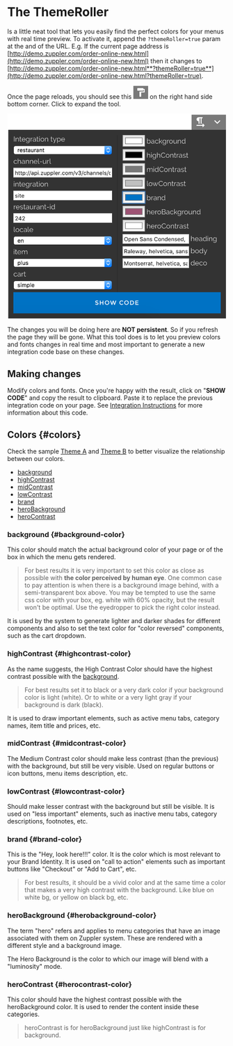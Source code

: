 # The ThemeRoller

Is a little neat tool that lets you easily find the perfect colors for your menus with real time preview. To activate it, append the `?themeRoller=true` param at the and of the URL. E.g. If the current page address is [http://demo.zuppler.com/order-online-new.html](http://demo.zuppler.com/order-online-new.html) then it changes to [http://demo.zuppler.com/order-online-new.html**?themeRoller=true**](http://demo.zuppler.com/order-online-new.html?themeRoller=true).

Once the page reloads, you should see this ![](/assets/themeroller-button.png) on the right hand side bottom corner. Click to expand the tool.

![](/assets/themeroller@2x.png)

The changes you will be doing here are **NOT persistent**. So if you refresh the page they will be gone. What this tool does is to let you preview colors and fonts changes in real time and most important to generate a new integration code base on these changes.

## Making changes

Modify colors and fonts. Once you're happy with the result, click on "**SHOW CODE**" and copy the result to clipboard. Paste it to replace the previous integration code on your page. See [Integration Instructions](//web4/integration-instructions.md) for more information about this code.

## Colors {#colors}

Check the sample [Theme A](/web4/sample-theme-A.md) and [Theme B](/web4/sample-theme-b.md) to better visualize the relationship between our colors.

* [background](#background-color)
* [highContrast](#highcontrast-color)
* [midContrast](#midcontrast-color)
* [lowContrast](#lowcontrast-color)
* [brand](#brand-color)
* [heroBackground](#herobackground-color)
* [heroContrast](#herocontrast-color)

### background {#background-color}

This color should match the actual background color of your page or of the box in which the menu gets rendered.

> For best results it is very important to set this color as close as possible with **the color perceived by human eye**. One common case to pay attention is when there is a background image behind, with a semi-transparent box above. You may be tempted to use the same css color with your box, eg. white with 60% opacity, but the result won't be optimal. Use the eyedropper to pick the right color instead.

It is used by the system to generate lighter and darker shades for different components and also to set the text color for "color reversed" components, such as the cart dropdown.

### highContrast {#highcontrast-color}

As the name suggests, the High Contrast Color should have the highest contrast possible with the [background](#background-color).

> For best results set it to black or a very dark color if your background color is light \(white\). Or to white or a very light gray if your background is dark \(black\).

It is used to draw important elements, such as active menu tabs, category names, item title and prices, etc.

### midContrast {#midcontrast-color}

The Medium Contrast color should make less contrast \(than the previous\) with the background, but still be very visible. Used on regular buttons or icon buttons, menu items description, etc.

### lowContrast {#lowcontrast-color}

Should make lesser contrast with the background but still be visible. It is used on "less important" elements, such as inactive menu tabs, category descriptions, footnotes, etc.

### brand {#brand-color}

This is the "Hey, look here!!!" color. It is the color which is most relevant to your Brand Identity. It is used on "call to action" elements such as important buttons like "Checkout" or "Add to Cart", etc.

> For best results, it should be a vivid color and at the same time a color that makes a very high contrast with the background. Like blue on white bg, or yellow on black bg, etc.

### heroBackground {#herobackground-color}

The term "hero" refers and applies to menu categories that have an image associated with them on Zuppler system. These are rendered with a different style and a background image.

The Hero Background is the color to which our image will blend with a "luminosity" mode.

### heroContrast {#herocontrast-color}

This color should have the highest contrast possible with the heroBackground color. It is used to render the content inside these categories.

> heroContrast is for heroBackground just like highContrast is for background.



